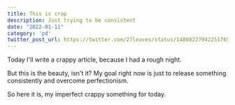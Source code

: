 ```yaml
---
title: This is crap
description: Just trying to be consistent
date: "2022-01-11"
category: 'pd'
twitter_post_url: https://twitter.com/27leaves/status/1480822794225176578
---
```


Today I'll write a crappy article, because I had a rough night. 

But this is the beauty, isn't it? My goal right now is just to release something consistently and overcome perfectionism.

So here it is, my imperfect crappy something for today.